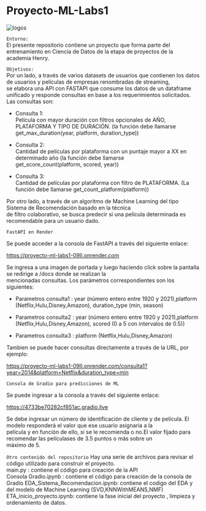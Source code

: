 # Proyecto-ML-Labs1



![logos](https://i0.wp.com/revistapuntobo.com/wp-content/uploads/2020/09/netflix-disney-plus-amazon-hulu-1205084-1280x0-1.jpeg)



`Entorno:`  
El presente repositorio contiene un proyecto que forma parte del entrenamiento en Ciencia de Datos de la etapa de proyectos de la   
academia Henry.  

`Objetivos:`  
Por un lado, a través de varios datasets de usuarios que contienen los datos de usuarios y películas de empresas renombradas de streaming,  
se elabora una API con FASTAPI que consume los datos de un dataframe unificado y responde consultas en base a los requerimientos solicitados.
Las consultas son:  

- Consulta 1:  
Película con mayor duración con filtros opcionales de AÑO, PLATAFORMA Y TIPO DE DURACIÓN. (la función debe llamarse  
get_max_duration(year, platform, duration_type))

- Consulta 2:  
Cantidad de películas por plataforma con un puntaje mayor a XX en determinado año (la función debe llamarse   
get_score_count(platform, scored, year)) 

- Consulta 3:  
Cantidad de películas por plataforma con filtro de PLATAFORMA. (La función debe llamarse get_count_platform(platform))  

Por otro lado, a través de un algoritmo de Machine Learning del tipo Sistema de Recomendación basado en la técnica  
de filtro colaborativo, se busca predecir si una película determinada es recomendable para un usuario dado.


`FastAPI en Render`

Se puede acceder a la consola de FastAPI a través del siguiente enlace:  

https://proyecto-ml-labs1-09ll.onrender.com

Se ingresa a una imagen de portada y luego haciendo click sobre la pantalla se redirige a /docs donde se realizan la    
mencionadas consultas. Los parámetros correspondientes son los siguientes:  

- Parametros consulta1 : year (número entero entre 1920 y 2021),platform (Netflix,Hulu,Disney,Amazon), duration_type (min, season)  

- Parametros consulta2 : year (número entero entre 1920 y 2021),platform (Netflix,Hulu,Disney,Amazon), scored (0 a 5 con intervalos de 0.5))  

- Parametros consulta3 : platform (Netflix,Hulu,Disney,Amazon)  

Tambien se puede hacer consultas directamente a través de la URL, por ejemplo:   

https://proyecto-ml-labs1-09ll.onrender.com/consulta1?year=2014&platform=Netflix&duration_type=min 


`Consola de Gradio para predicciones de ML`  

Se puede ingresar a la consola a través del siguiente enlace:  

https://4733be70282cf851ac.gradio.live

Se debe ingresar un número de identificación de cliente y de película. El modelo responderá el valor que ese usuario asignaría a la  
película y en función de ello, si se le recomienda o no.El valor fijado para recomendar las películases de 3.5 puntos o más sobre un  
máximo de 5.

`Otro contenido del repositorio`
Hay una serie de archivos para revisar el código utilizado para construir el proyecto.  
main.py : contiene el código para creación de la API  
Consola Gradio.ipynb : contiene el código para creación de la consola de Gradio 
EDA_Sistema_Recomendacion.ipynb: contiene el codigo del EDA y del modelo de Machine Learning (SVD,KNNWithMEANS,NMF)  
ETA_inicio_proyecto.ipynb: contiene la fase inicial del proyecto , limpieza y ordenamiento de datos.



